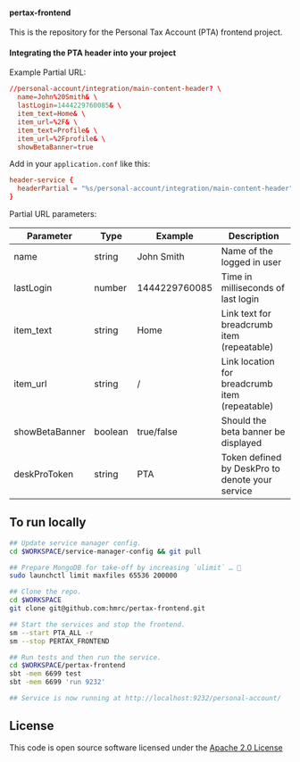 #### pertax-frontend 

This is the repository for the Personal Tax Account (PTA) frontend project.

#### Integrating the PTA header into your project

Example Partial URL:
```conf
//personal-account/integration/main-content-header? \
  name=John%20Smith& \
  lastLogin=1444229760085& \
  item_text=Home& \
  item_url=%2F& \
  item_text=Profile& \
  item_url=%2Fprofile& \
  showBetaBanner=true
```

Add in your `application.conf` like this:
```conf
header-service {
  headerPartial = "%s/personal-account/integration/main-content-header"
}
```

Partial URL parameters:

| Parameter      | Type    | Example       | Description                                     |
|----------------|---------|---------------|-------------------------------------------------|
| name           | string  | John Smith    | Name of the logged in user                      |
| lastLogin      | number  | 1444229760085 | Time in milliseconds of last login              |
| item_text      | string  | Home          | Link text for breadcrumb item (repeatable)      |
| item_url       | string  | /             | Link location for breadcrumb item (repeatable)  |
| showBetaBanner | boolean | true/false    | Should the beta banner be displayed             |
| deskProToken   | string  | PTA           | Token defined by DeskPro to denote your service |

## To run locally

```sh
## Update service manager config.
cd $WORKSPACE/service-manager-config && git pull

## Prepare MongoDB for take-off by increasing `ulimit` … 🚀
sudo launchctl limit maxfiles 65536 200000

## Clone the repo.
cd $WORKSPACE
git clone git@github.com:hmrc/pertax-frontend.git

## Start the services and stop the frontend.
sm --start PTA_ALL -r
sm --stop PERTAX_FRONTEND

## Run tests and then run the service.
cd $WORKSPACE/pertax-frontend
sbt -mem 6699 test
sbt -mem 6699 'run 9232'

## Service is now running at http://localhost:9232/personal-account/
```

## License

This code is open source software licensed under the [Apache 2.0 License]("http://www.apache.org/licenses/LICENSE-2.0.html")
